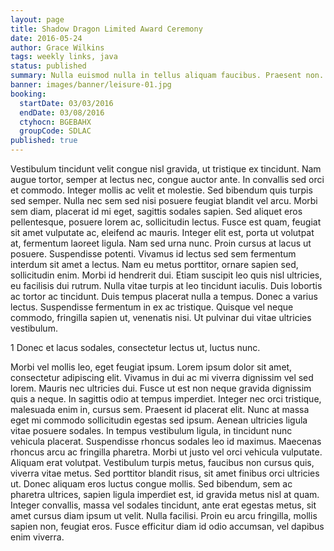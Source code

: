 ```yaml
---
layout: page
title: Shadow Dragon Limited Award Ceremony
date: 2016-05-24
author: Grace Wilkins
tags: weekly links, java
status: published
summary: Nulla euismod nulla in tellus aliquam faucibus. Praesent non.
banner: images/banner/leisure-01.jpg
booking:
  startDate: 03/03/2016
  endDate: 03/08/2016
  ctyhocn: BGEBAHX
  groupCode: SDLAC
published: true
---
```

Vestibulum tincidunt velit congue nisl gravida, ut tristique ex tincidunt. Nam augue tortor, semper at lectus nec, congue auctor ante. In convallis sed orci et commodo. Integer mollis ac velit et molestie. Sed bibendum quis turpis sed semper. Nulla nec sem sed nisi posuere feugiat blandit vel arcu. Morbi sem diam, placerat id mi eget, sagittis sodales sapien. Sed aliquet eros pellentesque, posuere lorem ac, sollicitudin lectus. Fusce est quam, feugiat sit amet vulputate ac, eleifend ac mauris. Integer elit est, porta ut volutpat at, fermentum laoreet ligula. Nam sed urna nunc. Proin cursus at lacus ut posuere.
Suspendisse potenti. Vivamus id lectus sed sem fermentum interdum sit amet a lectus. Nam eu metus porttitor, ornare sapien sed, sollicitudin enim. Morbi id hendrerit dui. Etiam suscipit leo quis nisl ultricies, eu facilisis dui rutrum. Nulla vitae turpis at leo tincidunt iaculis. Duis lobortis ac tortor ac tincidunt. Duis tempus placerat nulla a tempus. Donec a varius lectus. Suspendisse fermentum in ex ac tristique. Quisque vel neque commodo, fringilla sapien ut, venenatis nisi. Ut pulvinar dui vitae ultricies vestibulum.

1 Donec et lacus sodales, consectetur lectus ut, luctus nunc.

Morbi vel mollis leo, eget feugiat ipsum. Lorem ipsum dolor sit amet, consectetur adipiscing elit. Vivamus in dui ac mi viverra dignissim vel sed lorem. Mauris nec ultricies dui. Fusce ut est non neque gravida dignissim quis a neque. In sagittis odio at tempus imperdiet. Integer nec orci tristique, malesuada enim in, cursus sem. Praesent id placerat elit. Nunc at massa eget mi commodo sollicitudin egestas sed ipsum. Aenean ultricies ligula vitae posuere sodales. In tempus vestibulum ligula, in tincidunt nunc vehicula placerat. Suspendisse rhoncus sodales leo id maximus. Maecenas rhoncus arcu ac fringilla pharetra. Morbi ut justo vel orci vehicula vulputate. Aliquam erat volutpat.
Vestibulum turpis metus, faucibus non cursus quis, viverra vitae metus. Sed porttitor blandit risus, sit amet finibus orci ultricies ut. Donec aliquam eros luctus congue mollis. Sed bibendum, sem ac pharetra ultrices, sapien ligula imperdiet est, id gravida metus nisl at quam. Integer convallis, massa vel sodales tincidunt, ante erat egestas metus, sit amet cursus diam ipsum ut velit. Nulla facilisi. Proin eu arcu fringilla, mollis sapien non, feugiat eros. Fusce efficitur diam id odio accumsan, vel dapibus enim viverra.
